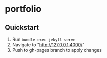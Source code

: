 # portfolio

## Quickstart
1. Run `bundle exec jekyll serve`
2. Navigate to "http://127.0.0.1:4000/"
3. Push to gh-pages branch to apply changes
